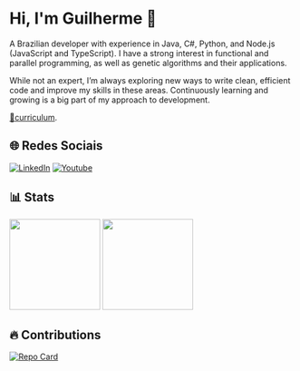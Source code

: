 # Hi, I'm Guilherme 👋

A Brazilian developer with experience in Java, C#, Python, and Node.js (JavaScript and TypeScript). I have a strong interest in functional and parallel programming, as well as genetic algorithms and their applications.

While not an expert, I’m always exploring new ways to write clean, efficient code and improve my skills in these areas. Continuously learning and growing is a big part of my approach to development.

[📝curriculum](https://drive.google.com/file/d/1SX9RvwHz60xF6lLFlK9idH475MmjP-4l/view?usp=sharing).

## 🌐 Redes Sociais
[![LinkedIn](https://img.shields.io/badge/LinkedIn-000?style=for-the-badge&logo=linkedin&logoColor=0E76A8)](https://www.linkedin.com/in/guilherme-rocha-24bb24174)
[![Youtube](https://img.shields.io/badge/Youtube-000?style=for-the-badge&logo=youtube&logoColor=C3002F)](https://www.youtube.com/@ByteFlowX/)


## 📊 Stats
<div>
  <img height="160em" src="https://github-readme-stats.vercel.app/api?username=guiPython&theme=dark&count_private=true"/>
  <img height="160em" src="https://github-readme-stats-git-masterrstaa-rickstaa.vercel.app/api/top-langs/?username=guiPython&theme=dark&hide_progress=true"/>
</div>


## 🔥 Contributions
[![Repo Card](https://github-readme-stats.vercel.app/api/pin/?username=UFABC-Next-Realtime-Snapshot&repo=ufabc-enrollment-event-transmitter&theme=dark)](https://github.com/UFABC-Next-Realtime-Snapshot/ufabc-enrollment-event-transmitter)
